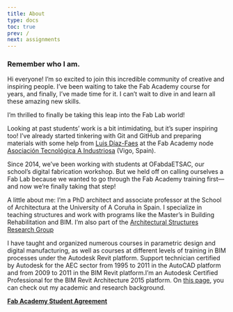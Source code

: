 ```yaml
---
title: About
type: docs
toc: true
prev: /
next: assignments
---
```


### Remember who I am.

Hi everyone! I’m so excited to join this incredible community of creative and inspiring people. I’ve been waiting to take the Fab Academy course for years, and finally, I’ve made time for it. I can’t wait to dive in and learn all these amazing new skills.

I’m thrilled to finally be taking this leap into the Fab Lab world!

Looking at past students’ work is a bit intimidating, but it’s super inspiring too! I’ve already started tinkering with Git and GitHub and preparing materials with some help from [Luis Díaz-Faes](https://fablabs.io/users/cybermode) at the Fab Academy node [Asociación Tecnológica A Industriosa](https://fablabs.io/labs/aindustriosa) (Vigo, Spain).

Since 2014, we’ve been working with students at OFabdaETSAC, our school’s digital fabrication workshop. But we held off on calling ourselves a Fab Lab because we wanted to go through the Fab Academy training first—and now we’re finally taking that step!

A little about me: I’m a PhD architect and associate professor at the School of Architectura at the University of A Coruña in Spain. I specialize in teaching structures and work with programs like the Master’s in Building Rehabilitation and BIM. I’m also part of the [Architectural Structures Research Group](https://gea.udc.es/gea_frames.htm) 

I have taught and organized numerous courses in parametric design and digital manufacturing, as well as courses at different levels of training in BIM processes under the Autodesk Revit platform. Support technician certified by Autodesk for the AEC sector from 1995 to 2011 in the AutoCAD platform and from 2009 to 2011 in the BIM Revit platform.I’m an Autodesk Certified Professional for the BIM Revit Architecture 2015 platform. On [this page](https://pdi.udc.es/en/File/Pdi/NW69E), you can check out my academic and research background.


[**Fab Academy Student Agreement**](../docs/studentagreement)